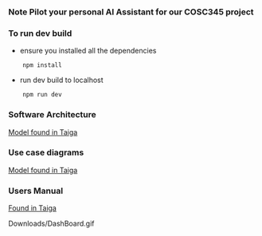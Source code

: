 ### Note Pilot your personal AI Assistant for our COSC345 project

### To run dev build
- ensure you installed all the dependencies
```
    npm install 
```
- run dev build to localhost 
```
    npm run dev
```


### Software Architecture
[Model found in Taiga](https://taiga.otago.ac.nz/project/group_15/wiki/architecture)

### Use case diagrams
[Model found in Taiga](https://taiga.otago.ac.nz/project/group_15/wiki/)

### Users Manual
[Found in Taiga](https://taiga.otago.ac.nz/project/group_15/wiki/users-manual)

Downloads/DashBoard.gif
